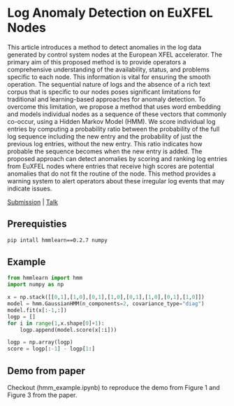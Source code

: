 # Log Anomaly Detection on EuXFEL Nodes
This article introduces a method to detect anomalies in the log data generated by control system nodes at the European XFEL accelerator. The primary aim of this proposed method is to provide operators a comprehensive understanding of the availability, status, and problems specific to each node. This information is vital for ensuring the smooth operation. The sequential nature of logs and the absence of a rich text corpus that is specific to our nodes poses significant limitations for traditional and learning-based approaches for anomaly detection. To overcome this limitation, we propose a method that uses word embedding and models individual nodes as a sequence of these vectors that commonly co-occur, using a Hidden Markov Model (HMM). We score individual log entries by computing a probability ratio between the probability of the full log sequence including the new entry and the probability of just the previous log entries, without the new entry. This ratio indicates how probable the sequence becomes when the new entry is added. The proposed approach can detect anomalies by scoring and ranking log entries from EuXFEL nodes where entries that receive high scores are potential anomalies that do not fit the routine of the node. This method provides a warning system to alert operators about these irregular log events that may indicate issues.

[Submission](TH2AO01.pdf) | [Talk](TH2AO01_TALK.pdf)

## Prerequisties 
```bash
pip intall hmmlearn==0.2.7 numpy
```

## Example
```python
from hmmlearn import hmm
import numpy as np

x = np.stack([[0,1],[1,0],[0,1],[1,0],[0,1],[1,0],[0,1],[1,0]])
model = hmm.GaussianHMM(n_components=2, covariance_type="diag")
model.fit(x[:-1,:])
logp = []
for i in range(1,x.shape[0]+1):
    logp.append(model.score(x[:i]))

logp = np.array(logp)
score = logp[:-1] - logp[1:]

```

## Demo from paper 
Checkout (hmm_example.ipynb) to reproduce the demo from Figure 1 and Figure 3 from the paper.
